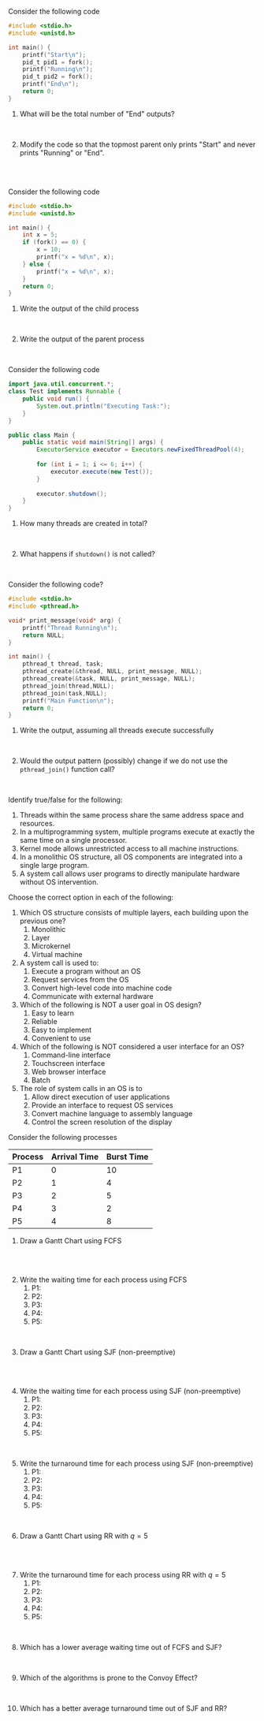 

Consider the following code

```c
#include <stdio.h>
#include <unistd.h>

int main() {
	printf("Start\n");
	pid_t pid1 = fork();
	printf("Running\n");
	pid_t pid2 = fork();
	printf("End\n");
	return 0;
}
```

1. What will be the total number of "End" outputs?
<br>
   
2. Modify the code so that the topmost parent only prints "Start" and never prints "Running" or "End".
<br>

<br>

Consider the following code

```c
#include <stdio.h>
#include <unistd.h>

int main() {
	int x = 5;
	if (fork() == 0) {
		x = 10;
		printf("x = %d\n", x);
	} else {
		printf("x = %d\n", x);
	}
	return 0;
}
```

1. Write the output of the child process
<br>
   
2. Write the output of the parent process
<br>



Consider the following code

```java
import java.util.concurrent.*;
class Test implements Runnable {
	public void run() {
		System.out.println("Executing Task:");
	}
}

public class Main {
	public static void main(String[] args) {
		ExecutorService executor = Executors.newFixedThreadPool(4);
		
		for (int i = 1; i <= 6; i++) {
			executor.execute(new Test());
		}
		
		executor.shutdown();
	}
}
```

1. How many threads are created in total?
<br>
   
2. What happens if `shutdown()` is not called?
<br>



Consider the following code?

```c
#include <stdio.h>
#include <pthread.h>

void* print_message(void* arg) {
	printf("Thread Running\n");
	return NULL;
}

int main() {
	pthread_t thread, task;
	pthread_create(&thread, NULL, print_message, NULL);
	pthread_create(&task, NULL, print_message, NULL);
	pthread_join(thread,NULL);
	pthread_join(task,NULL);
	printf("Main Function\n");
	return 0;
}
```

1. Write the output, assuming all threads execute successfully
<br>



2. Would the output pattern (possibly) change if we do not use the `pthread_join()` function call?
<br>



Identify true/false for the following:

1. Threads within the same process share the same address space and resources.
2. In a multiprogramming system, multiple programs execute at exactly the same time on a single processor.
3. Kernel mode allows unrestricted access to all machine instructions.
4. In a monolithic OS structure, all OS components are integrated into a single large program.
5. A system call allows user programs to directly manipulate hardware without OS intervention.


Choose the correct option in each of the following:

1. Which OS structure consists of multiple layers, each building upon the previous one?
	1. Monolithic
	2. Layer
	3. Microkernel
	4. Virtual machine
2. A system call is used to:
	1. Execute a program without an OS
	2. Request services from the OS
	3. Convert high-level code into machine code
	4. Communicate with external hardware
3. Which of the following is NOT a user goal in OS design?
	1. Easy to learn
	2. Reliable
	3. Easy to implement
	4. Convenient to use
4. Which of the following is NOT considered a user interface for an OS?
	1. Command-line interface
	2. Touchscreen interface
	3. Web browser interface
	4. Batch
5. The role of system calls in an OS is to
	1. Allow direct execution of user applications
	2. Provide an interface to request OS services
	3. Convert machine language to assembly language
	4. Control the screen resolution of the display


Consider the following processes

| Process | Arrival Time | Burst Time |
| ------- | ------------ | ---------- |
| P1      | 0            | 10         |
| P2      | 1            | 4          |
| P3      | 2            | 5          |
| P4      | 3            | 2          |
| P5      | 4            | 8          |

1. Draw a Gantt Chart using FCFS

<br>

<br>

2. Write the waiting time for each process using FCFS
	1. P1:
	2. P2:
	3. P3:
	4. P4:
	5. P5:
<br>

3. Draw a Gantt Chart using SJF (non-preemptive)
<br>
   
<br>
   
4. Write the waiting time for each process using SJF (non-preemptive)
	1. P1:
	2. P2:
	3. P3:
	4. P4:
	5. P5:
<br>

5. Write the turnaround time for each process using SJF (non-preemptive)
	1. P1:
	2. P2:
	3. P3:
	4. P4:
	5. P5:

<br>

6. Draw a Gantt Chart using RR with $q=5$
<br>
<br>


7. Write the turnaround time for each process using RR with $q=5$
	1. P1:
	2. P2:
	3. P3:
	4. P4:
	5. P5:

<br>

8. Which has a lower average waiting time out of FCFS and SJF?
<br>
   
9. Which of the algorithms is prone to the Convoy Effect?
<br>
   
10. Which has a better average turnaround time out of SJF and RR?